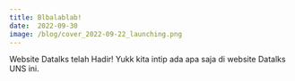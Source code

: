 ```yaml
---
title: Blbalablab!
date:  2022-09-30
image: /blog/cover_2022-09-22_launching.png
---
```


Website Datalks telah Hadir! Yukk kita intip ada apa saja di website Datalks UNS ini.
<!--more-->
